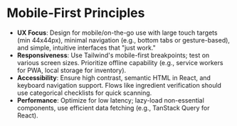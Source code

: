 # Mobile-First Principles
- **UX Focus**: Design for mobile/on-the-go use with large touch targets (min 44x44px), minimal navigation (e.g., bottom tabs or gesture-based), and simple, intuitive interfaces that "just work."
- **Responsiveness**: Use Tailwind's mobile-first breakpoints; test on various screen sizes. Prioritize offline capability (e.g., service workers for PWA, local storage for inventory).
- **Accessibility**: Ensure high contrast, semantic HTML in React, and keyboard navigation support. Flows like ingredient verification should use categorical checklists for quick scanning.
- **Performance**: Optimize for low latency; lazy-load non-essential components, use efficient data fetching (e.g., TanStack Query for React).